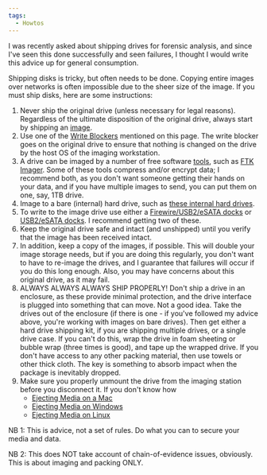 ```yaml
---
tags:
  - Howtos
---
```

I was recently asked about shipping drives for forensic analysis, and
since I've seen this done successfully and seen failures, I thought I
would write this advice up for general consumption.

Shipping disks is tricky, but often needs to be done. Copying entire
images over networks is often impossible due to the sheer size of the
image. If you must ship disks, here are some instructions:

1.  Never ship the original drive (unless necessary for legal reasons).
    Regardless of the ultimate disposition of the original drive, always
    start by shipping an [image](disk_imaging.md).
2.  Use one of the [Write Blockers](write_blockers.md) mentioned
    on this page. The write blocker goes on the original drive to ensure
    that nothing is changed on the drive by the host OS of the imaging
    workstation.
3.  A drive can be imaged by a number of free software
    [tools](disk_imaging.md), such as [FTK
    Imager](ftk_imager.md). Some of these tools compress and/or
    encrypt data; I recommend both, as you don't want someone getting
    their hands on your data, and if you have multiple images to send,
    you can put them on one, say, 1TB drive.
4.  Image to a bare (internal) hard drive, such as [these internal hard
    drives](http://www.google.com/products?q=1tb+internal+hard+drive&aq=0&oq=1tb+inter).
5.  To write to the image drive use either a [Firewire/USB2/eSATA
    docks](https://eshop.macsales.com/item/NewerTech/FWU2ES2HDK/)
    or [USB2/eSATA
    docks](https://eshop.macsales.com/item/NewerTech/U2ES2HDK/).
    I recommend getting two of these.
6.  Keep the original drive safe and intact (and unshipped) until you
    verify that the image has been received intact.
7.  In addition, keep a copy of the images, if possible. This will
    double your image storage needs, but if you are doing this
    regularly, you don't want to have to re-image the drives, and I
    guarantee that failures will occur if you do this long enough. Also,
    you may have concerns about this original drive, as it may fail.
8.  ALWAYS ALWAYS ALWAYS SHIP PROPERLY! Don't ship a drive in an
    enclosure, as these provide minimal protection, and the drive
    interface is plugged into something that can move. Not a good idea.
    Take the drives out of the enclosure (if there is one - if you've
    followed my advice above, you're working with images on bare
    drives). Then get either a hard drive shipping kit, if you are
    shipping multiple drives, or a single drive case.
    If you can't do this, wrap the drive in foam sheeting or bubble wrap
    (three times is good), and tape up the wrapped drive. If you don't
    have access to any other packing material, then use towels or other
    thick cloth. The key is something to absorb impact when the package
    is inevitably dropped.
9.  Make sure you properly unmount the drive from the imaging station
    before you disconnect it. If you don't know how
    - [Ejecting Media on a
      Mac](https://www.lifewire.com/how-do-i-eject-cd-from-mac-2260195)
    - [Ejecting Media on
      Windows](https://askleo.com/safely_remove_hardware_where_did_the_icon_go_how_do_i_safely_remove_hardware_without_it/)
    - [Ejecting Media on
      Linux](https://www.scottklarr.com/)

NB 1: This is advice, not a set of rules. Do what you can to secure your
media and data.

NB 2: This does NOT take account of chain-of-evidence issues, obviously.
This is about imaging and packing ONLY.

